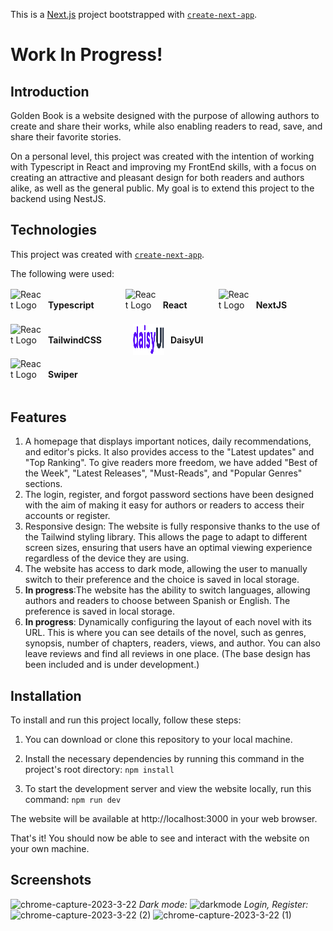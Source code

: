 This is a [Next.js](https://nextjs.org/) project bootstrapped with [`create-next-app`](https://github.com/vercel/next.js/tree/canary/packages/create-next-app).

# Work In Progress!

## Introduction

Golden Book is a website designed with the purpose of allowing authors to create and share their works, while also enabling readers to read, save, and share their favorite stories.

On a personal level, this project was created with the intention of working with Typescript in React and improving my FrontEnd skills, with a focus on creating an attractive and pleasant design for both readers and authors alike, as well as the general public. My goal is to extend this project to the backend using NestJS.

## Technologies

This project was created with [`create-next-app`](https://github.com/vercel/next.js/tree/canary/packages/create-next-app).

The following were used:

<div style="display: flex; flex-wrap: wrap;">
    <div style="display: flex; align-items: center; margin-right: 50px;">
        <img src="https://camo.githubusercontent.com/aa8b3e6b6fc55ea158e132e1c33ba6aa7fe49706a4e4bd64701af1cf89f514b5/68747470733a2f2f63646e2e6a7364656c6976722e6e65742f67682f64657669636f6e732f64657669636f6e2f69636f6e732f747970657363726970742f747970657363726970742d6f726967696e616c2e737667" alt="React Logo" width="50" height="50" />
        <h4 style="margin-left: 10px;">Typescript</h4>
    </div>
    <div style="display: flex; align-items: center; margin-right: 50px;">
        <img src="https://camo.githubusercontent.com/27d0b117da00485c56d69aef0fa310a3f8a07abecc8aa15fa38c8b78526c60ac/68747470733a2f2f63646e2e6a7364656c6976722e6e65742f67682f64657669636f6e732f64657669636f6e2f69636f6e732f72656163742f72656163742d6f726967696e616c2e737667" alt="React Logo" width="50" height="50" />
        <h4 style="margin-left: 10px;">React</h4>
    </div>
    <div style="display: flex; align-items: center; margin-right: 50px;">
        <img src="https://camo.githubusercontent.com/26a528f097ecb4f4b3987ad74cd3086870e930d85124c2a352dbde9e3cd14cb7/68747470733a2f2f63646e2e6a7364656c6976722e6e65742f67682f64657669636f6e732f64657669636f6e2f69636f6e732f6e6578746a732f6e6578746a732d6f726967696e616c2e737667" alt="React Logo" width="50" height="50" />
        <h4 style="margin-left: 10px;">NextJS</h4>
    </div>
    <div style="display: flex; align-items: center; margin-right: 50px;">
        <img src="https://upload.wikimedia.org/wikipedia/commons/d/d5/Tailwind_CSS_Logo.svg" alt="React Logo" width="50" height="50" />
        <h4 style="margin-left: 10px;">TailwindCSS</h4>
    </div>
    <div style="display: flex; align-items: center; margin-right: 50px;">
        <img src="https://raw.githubusercontent.com/saadeghi/files/main/daisyui/logo-4.svg" alt="React Logo" width="50" height="50" />
        <h4 style="margin-left: 10px;">DaisyUI</h4>
    </div>
    <div style="display: flex; align-items: center; margin-right: 50px;">
        <img src="https://swiperjs.com/images/share-banner-3.png" alt="React Logo" width="50" height="50" />
        <h4 style="margin-left: 10px;">Swiper</h4>
    </div>
</div>

## Features

1. A homepage that displays important notices, daily recommendations, and editor's picks. It also provides access to the "Latest updates" and "Top Ranking". To give readers more freedom, we have added "Best of the Week", "Latest Releases", "Must-Reads", and "Popular Genres" sections.
2. The login, register, and forgot password sections have been designed with the aim of making it easy for authors or readers to access their accounts or register.
3. Responsive design: The website is fully responsive thanks to the use of the Tailwind styling library. This allows the page to adapt to different screen sizes, ensuring that users have an optimal viewing experience regardless of the device they are using.
4. The website has access to dark mode, allowing the user to manually switch to their preference and the choice is saved in local storage.
5. **In progress**:The website has the ability to switch languages, allowing authors and readers to choose between Spanish or English. The preference is saved in local storage.
6. **In progress**: Dynamically configuring the layout of each novel with its URL. This is where you can see details of the novel, such as genres, synopsis, number of chapters, readers, views, and author. You can also leave reviews and find all reviews in one place. (The base design has been included and is under development.)

## Installation

To install and run this project locally, follow these steps:

1. You can download or clone this repository to your local machine.

2. Install the necessary dependencies by running this command in the project's root directory: `npm install`

3. To start the development server and view the website locally, run this command: `npm run dev`

The website will be available at http://localhost:3000 in your web browser.

That's it! You should now be able to see and interact with the website on your own machine.

## Screenshots
![chrome-capture-2023-3-22](https://user-images.githubusercontent.com/121767553/233793704-7467c32d-134d-49c9-a96b-250f53361a13.png)
*Dark mode:*
![darkmode](https://user-images.githubusercontent.com/121767553/233793753-73890227-5fce-4e20-ac70-7dbd95986965.png)
*Login, Register:*
![chrome-capture-2023-3-22 (2)](https://user-images.githubusercontent.com/121767553/233793809-45c57523-087c-474a-b1be-bd5c77e64e94.png)
![chrome-capture-2023-3-22 (1)](https://user-images.githubusercontent.com/121767553/233793811-9c517aea-cd9d-4bf6-ab96-9295bab4facf.png)



